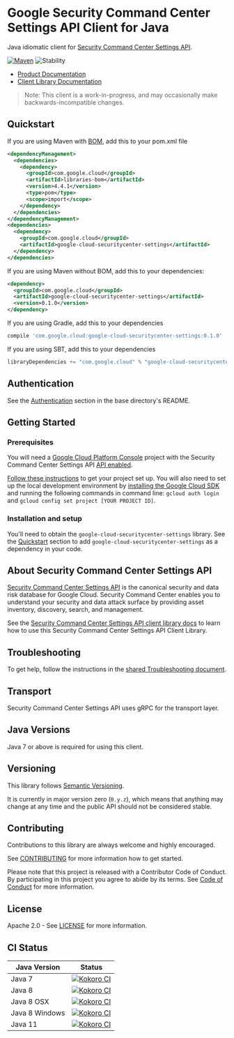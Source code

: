 # Google Security Command Center Settings API Client for Java

Java idiomatic client for [Security Command Center Settings API][product-docs].

[![Maven][maven-version-image]][maven-version-link]
![Stability][stability-image]

- [Product Documentation][product-docs]
- [Client Library Documentation][javadocs]

> Note: This client is a work-in-progress, and may occasionally
> make backwards-incompatible changes.

## Quickstart

If you are using Maven with [BOM][libraries-bom], add this to your pom.xml file
```xml
<dependencyManagement>
  <dependencies>
    <dependency>
      <groupId>com.google.cloud</groupId>
      <artifactId>libraries-bom</artifactId>
      <version>4.4.1</version>
      <type>pom</type>
      <scope>import</scope>
    </dependency>
  </dependencies>
</dependencyManagement>
<dependencies>
  <dependency>
    <groupId>com.google.cloud</groupId>
    <artifactId>google-cloud-securitycenter-settings</artifactId>
  </dependency>
</dependencies>
```

[//]: # ({x-version-update-start:google-cloud-securitycenter-settings:released})

If you are using Maven without BOM, add this to your dependencies:

```xml
<dependency>
  <groupId>com.google.cloud</groupId>
  <artifactId>google-cloud-securitycenter-settings</artifactId>
  <version>0.1.0</version>
</dependency>
```

If you are using Gradle, add this to your dependencies
```Groovy
compile 'com.google.cloud:google-cloud-securitycenter-settings:0.1.0'
```
If you are using SBT, add this to your dependencies
```Scala
libraryDependencies += "com.google.cloud" % "google-cloud-securitycenter-settings" % "0.1.0"
```
[//]: # ({x-version-update-end})

## Authentication

See the [Authentication][authentication] section in the base directory's README.

## Getting Started

### Prerequisites

You will need a [Google Cloud Platform Console][developer-console] project with the Security Command Center Settings API [API enabled][enable-api].

[Follow these instructions][create-project] to get your project set up. You will also need to set up the local development environment by
[installing the Google Cloud SDK][cloud-sdk] and running the following commands in command line:
`gcloud auth login` and `gcloud config set project [YOUR PROJECT ID]`.

### Installation and setup

You'll need to obtain the `google-cloud-securitycenter-settings` library.  See the [Quickstart](#quickstart) section
to add `google-cloud-securitycenter-settings` as a dependency in your code.

## About Security Command Center Settings API


[Security Command Center Settings API][product-docs] is the canonical security and data risk database for Google Cloud. Security Command Center enables you to understand your security and data attack surface by providing asset inventory, discovery, search, and management.

See the [Security Command Center Settings API client library docs][javadocs] to learn how to
use this Security Command Center Settings API Client Library.






## Troubleshooting

To get help, follow the instructions in the [shared Troubleshooting document][troubleshooting].

## Transport

Security Command Center Settings API uses gRPC for the transport layer.

## Java Versions

Java 7 or above is required for using this client.

## Versioning

This library follows [Semantic Versioning](http://semver.org/).


It is currently in major version zero (``0.y.z``), which means that anything may change at any time
and the public API should not be considered stable.


## Contributing


Contributions to this library are always welcome and highly encouraged.

See [CONTRIBUTING][contributing] for more information how to get started.

Please note that this project is released with a Contributor Code of Conduct. By participating in
this project you agree to abide by its terms. See [Code of Conduct][code-of-conduct] for more
information.

## License

Apache 2.0 - See [LICENSE][license] for more information.

## CI Status

Java Version | Status
------------ | ------
Java 7 | [![Kokoro CI][kokoro-badge-image-1]][kokoro-badge-link-1]
Java 8 | [![Kokoro CI][kokoro-badge-image-2]][kokoro-badge-link-2]
Java 8 OSX | [![Kokoro CI][kokoro-badge-image-3]][kokoro-badge-link-3]
Java 8 Windows | [![Kokoro CI][kokoro-badge-image-4]][kokoro-badge-link-4]
Java 11 | [![Kokoro CI][kokoro-badge-image-5]][kokoro-badge-link-5]

[product-docs]: https://cloud.google.com/security-command-center/
[javadocs]: https://googleapis.dev/java/google-cloud-securitycenter-settings/latest/index.html
[kokoro-badge-image-1]: http://storage.googleapis.com/cloud-devrel-public/java/badges/java-securitycenter-settings/java7.svg
[kokoro-badge-link-1]: http://storage.googleapis.com/cloud-devrel-public/java/badges/java-securitycenter-settings/java7.html
[kokoro-badge-image-2]: http://storage.googleapis.com/cloud-devrel-public/java/badges/java-securitycenter-settings/java8.svg
[kokoro-badge-link-2]: http://storage.googleapis.com/cloud-devrel-public/java/badges/java-securitycenter-settings/java8.html
[kokoro-badge-image-3]: http://storage.googleapis.com/cloud-devrel-public/java/badges/java-securitycenter-settings/java8-osx.svg
[kokoro-badge-link-3]: http://storage.googleapis.com/cloud-devrel-public/java/badges/java-securitycenter-settings/java8-osx.html
[kokoro-badge-image-4]: http://storage.googleapis.com/cloud-devrel-public/java/badges/java-securitycenter-settings/java8-win.svg
[kokoro-badge-link-4]: http://storage.googleapis.com/cloud-devrel-public/java/badges/java-securitycenter-settings/java8-win.html
[kokoro-badge-image-5]: http://storage.googleapis.com/cloud-devrel-public/java/badges/java-securitycenter-settings/java11.svg
[kokoro-badge-link-5]: http://storage.googleapis.com/cloud-devrel-public/java/badges/java-securitycenter-settings/java11.html
[stability-image]: https://img.shields.io/badge/stability-beta-yellow
[maven-version-image]: https://img.shields.io/maven-central/v/com.google.cloud/google-cloud-securitycenter-settings.svg
[maven-version-link]: https://search.maven.org/search?q=g:com.google.cloud%20AND%20a:google-cloud-securitycenter-settings&core=gav
[authentication]: https://github.com/googleapis/google-cloud-java#authentication
[developer-console]: https://console.developers.google.com/
[create-project]: https://cloud.google.com/resource-manager/docs/creating-managing-projects
[cloud-sdk]: https://cloud.google.com/sdk/
[troubleshooting]: https://github.com/googleapis/google-cloud-common/blob/master/troubleshooting/readme.md#troubleshooting
[contributing]: https://github.com/googleapis/java-securitycenter-settings/blob/master/CONTRIBUTING.md
[code-of-conduct]: https://github.com/googleapis/java-securitycenter-settings/blob/master/CODE_OF_CONDUCT.md#contributor-code-of-conduct
[license]: https://github.com/googleapis/java-securitycenter-settings/blob/master/LICENSE

[enable-api]: https://console.cloud.google.com/flows/enableapi?apiid=securitycenter-settings.googleapis.com
[libraries-bom]: https://github.com/GoogleCloudPlatform/cloud-opensource-java/wiki/The-Google-Cloud-Platform-Libraries-BOM
[shell_img]: https://gstatic.com/cloudssh/images/open-btn.png
